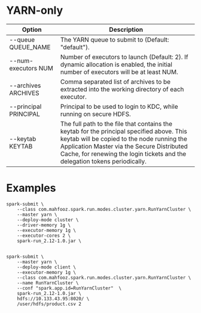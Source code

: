 # YARN-only

| Option                | Description                                                                                                                                                                                                                                                           |
|-----------------------|-----------------------------------------------------------------------------------------------------------------------------------------------------------------------------------------------------------------------------------------------------------------------|
| --queue QUEUE_NAME    | The YARN queue to submit to (Default: "default").                                                                                                                                                                                                                     |
| --num-executors NUM   | Number of executors to launch (Default: 2). If dynamic allocation is enabled, the initial number of executors will be at least NUM.                                                                                                                                   |
| --archives ARCHIVES   | Comma separated list of archives to be extracted into the working directory of each executor.                                                                                                                                                                         |
| --principal PRINCIPAL | Principal to be used to login to KDC, while running on secure HDFS.                                                                                                                                                                                                   |
| --keytab KEYTAB       | The full path to the file that contains the keytab for the principal specified above. This keytab will be copied to the node running the Application Master via the Secure Distributed Cache, for renewing the login tickets and the  delegation tokens periodically. |


# Examples


    spark-submit \
        --class com.mahfooz.spark.run.modes.cluster.yarn.RunYarnCluster \
        --master yarn \
        --deploy-mode cluster \
        --driver-memory 1g \
        --executor-memory 1g \
        --executor-cores 2 \
        spark-run_2.12-1.0.jar \


    spark-submit \
        --master yarn \
        --deploy-mode client \
        --executor-memory 1g \
        --class com.mahfooz.spark.run.modes.cluster.yarn.RunYarnCluster \
        --name RunYarnCluster \
        --conf "spark.app.id=RunYarnCluster"  \
        spark-run_2.12-1.0.jar \
        hdfs://10.133.43.95:8020/ \
        /user/hdfs/product.csv 2
